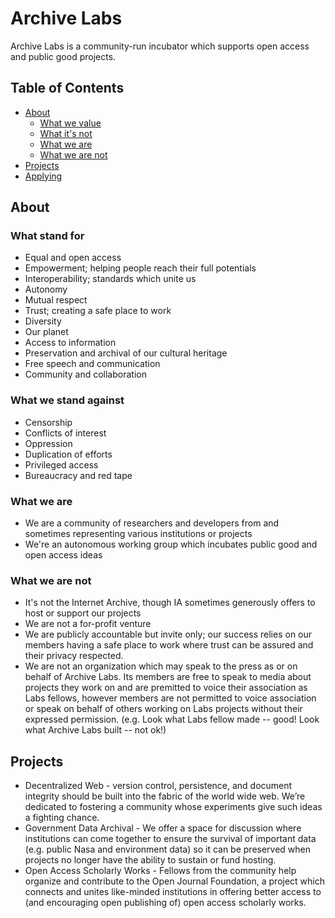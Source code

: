 # Archive Labs

Archive Labs is a community-run incubator which supports open access and public good projects.

## Table of Contents

- [About](#about)
  - [What we value](#what-we-value)
  - [What it's not](#what-its-not)
  - [What we are](#what-we-are)
  - [What we are not](#what-we-are-not)
- [Projects](#what-projects-we-support)
- [Applying](https://www.archivelab.org)

## About

### What stand for

- Equal and open access
- Empowerment; helping people reach their full potentials
- Interoperability; standards which unite us
- Autonomy
- Mutual respect
- Trust; creating a safe place to work
- Diversity
- Our planet
- Access to information
- Preservation and archival of our cultural heritage
- Free speech and communication
- Community and collaboration

### What we stand against

- Censorship
- Conflicts of interest
- Oppression
- Duplication of efforts
- Privileged access
- Bureaucracy and red tape

### What we are

- We are a community of researchers and developers from and sometimes representing various institutions or projects 
- We're an autonomous working group which incubates public good and open access ideas

### What we are not

- It's not the Internet Archive, though IA sometimes generously offers to host or support our projects
- We are not a for-profit venture
- We are publicly accountable but invite only; our success relies on our members having a safe place to work where trust can be assured and their privacy respected.
- We are not an organization which may speak to the press as or on behalf of Archive Labs. Its members are free to speak to media about projects they work on and are premitted to voice their association as Labs fellows, however members are not permitted to voice association or speak on behalf of others working on Labs projects without their expressed permission. (e.g. Look what Labs fellow made -- good! Look what Archive Labs built -- not ok!)

## Projects
- Decentralized Web - version control, persistence, and document integrity should be built into the fabric of the world wide web. We’re dedicated to fostering a community whose experiments give such ideas a fighting chance.
- Government Data Archival - We offer a space for discussion where institutions can come together to ensure the survival of important data (e.g. public Nasa and environment data) so it can be preserved when projects no longer have the ability to sustain or fund hosting. 
- Open Access Scholarly Works - Fellows from the community help organize and contribute to the Open Journal Foundation, a project which connects and unites like-minded institutions in offering better access to (and encouraging open publishing of) open access scholarly works.

